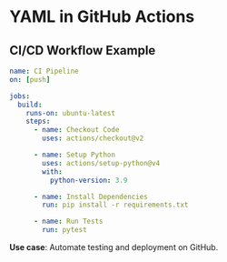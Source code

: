 # YAML in GitHub Actions

## CI/CD Workflow Example

```yaml
name: CI Pipeline
on: [push]

jobs:
  build:
    runs-on: ubuntu-latest
    steps:
      - name: Checkout Code
        uses: actions/checkout@v2

      - name: Setup Python
        uses: actions/setup-python@v4
        with:
          python-version: 3.9

      - name: Install Dependencies
        run: pip install -r requirements.txt

      - name: Run Tests
        run: pytest
```

**Use case**: Automate testing and deployment on GitHub.